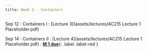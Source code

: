 ```yaml
---
title: Week 2 - Containers
---
```


Sep 12
: Containers I
  : [Lecture 3](assets/lectures/AC215 Lecture 1 Placeholder.pdf)

Sep 14
: Containers II
  : [Lecture 4](assets/lectures/AC215 Lecture 1 Placeholder.pdf)
: [**M 1 due**](https://harvard-iacs.github.io/2023-AC215/milestone1/){: .label .label-red }
